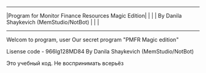 _____________________________________________________
|Program for Monitor Finance Resources Magic Edition|
|                                                   |
|       By Danila Shaykevich (MemStudio/NotBot)     |
|                                                   |
_____________________________________________________

Welcom to program, user
Our secret program "PMFR Magic edition"

Lisense code - 966lg128MD84
By Danila Shaykevich (MemStudio/NotBot)

Это учебный код. Не воспринимать всерьёз
